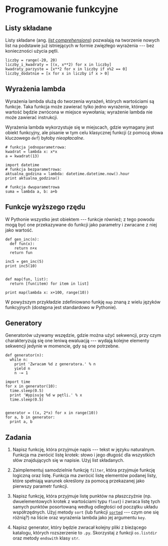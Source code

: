 Programowanie funkcyjne
=============================

## Listy składane

Listy składane
(ang. [_list comprehensions_](https://docs.python.org/2/tutorial/datastructures.html#list-comprehensions))
pozwalają na tworzenie nowych list
na podstawie już istniejących
w formie zwięzłego wyrażenia
--- bez konieczności użycia pętli.

    liczby = range(-20, 20)
    liczby_i_kwadraty = [(x, x**2) for x in liczby]
    kwadraty_parzyste = [x**2 for x in liczby if x%2 == 0]
    liczby_dodatnie = [x for x in liczby if x > 0]

## Wyrażenia lambda

Wyrażenia lambda służą do tworzenia wyrażeń,
których wartościami są funkcje.
Taka funkcja może zawierać tylko jedno wyrażenie,
którego wartość będzie zwrócona w miejsce wywołania;
wyrażenie lambda nie może zawierać instrukcji.

Wyrażenia lambda wykorzystuje się w miejscach,
gdzie wymagany jest obiekt funkcyjny,
ale pisanie w tym celu klasycznej funkcji
(z pomocą słowa kluczowego `def`)
byłoby _nieopłacalne_.

    # funkcja jednoparametrowa:
    kwadrat = lambda x: x*x
    a = kwadrat(13)
    
    import datetime
    # funkcja bezparametrowa:
    aktualna_godzina = lambda: datetime.datetime.now().hour
    print aktualna_godzina()

    # funkcja dwuparametrowa
    suma = lambda a, b: a+b

## Funkcje wyższego rzędu

W Pythonie wszystko jest obiektem
--- funkcje również;
z tego powodu mogą być one przekazywane
do funkcji jako parametry i zwracane z niej
jako wartość.

    def gen_inc(n):
      def fun(x):
        return n+x
      return fun

    inc5 = gen_inc(5)
    print inc5(10)


    def map(fun, list):
      return [fun(item) for item in list]

    print map(lambda x: x+100, range(10))

W powyższym przykładzie zdefiniowano funkję `map`
znaną z wielu języków funkcyjnych
(dostępna jest standardowo w Pythonie).


## Generatory

Generatorów używamy wszędzie,
gdzie można użyć sekwencji,
przy czym charakteryzują się one leniwą ewaluacją
--- wydają kolejne elementy sekwencji
jedynie w momencie, gdy są one potrzebne.

    def generator(n):
      while n:
        print 'Zwracam %d z generatora.' % n
        yield n
        n -= 1

    import time
    for x in generator(10):
      time.sleep(0.5)
      print 'Wypisuję %d w pętli.' % x
      time.sleep(0.5)


    generator = ((x, 2*x) for x in range(10))
    for a, b in generator:
      print a, b

## Zadania

  1.  Napisz funkcję, która przyjmuje napis
      --- tekst w języku naturalnym.
      Funkcja ma zwrócić listę
      krotek: słowo i jego długość
      dla wszystkich słów znajdujących się w napisie.
      Użyj list składanych.

  2.  Zaimplementuj samodzielnie funkcję `filter`,
      która przyjmuje funkcję logiczną oraz listę.
      Funkcja ma zwrócić listę elementów podanej listy,
      które spełniają warunek określony za pomocą
      przekazanej jako pierwszy parametr funkcji.

  3.  Napisz funkcję, która przyjmuje listę punktów
      na płaszczyźnie (np. dwuelementowych krotek
      z wartościami typu `float`)
      i zwraca listę tych samych punktów
      posortowaną według odległości
      od początku układu współrzędnych.
      Użyj metody `sort` (lub funkcji
      [`sorted`](https://docs.python.org/2/library/functions.html#sorted)
      --- czym one się różnią?) na liście
      oraz wyrażenia lambda jako jej argumentu `key`.

  4.  Napisz generator, który będzie zwracał
      kolejny pliki z bieżącego katalogu,
      których rozszerzenie to `.py`.
      Skorzystaj z funkcji `os.listdir`
      oraz metody `endswith` klasy `str`.
